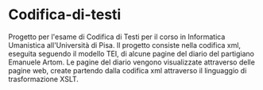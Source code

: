 # Codifica-di-testi
Progetto per l'esame di Codifica di Testi per il corso in Informatica Umanistica all'Università di Pisa. 
Il progetto consiste nella codifica xml, eseguita seguendo il modello TEI,  di alcune pagine del diario del partigiano Emanuele Artom. 
Le pagine del diario vengono visualizzate attraverso delle pagine web, create partendo dalla codifica xml attraverso il linguaggio di trasformazione XSLT.
